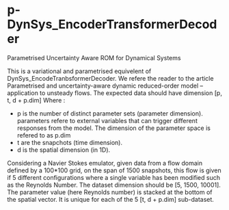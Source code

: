 # p-DynSys_EncoderTransformerDecoder
Parametrised Uncertainty Aware ROM for Dynamical Systems

This is a variational and parametrised equivelent of DynSys_EncodeTranbsformerDecoder. We refere the reader to the article Parametrised and uncertainty-aware dynamic reduced-order model – application to unsteady flows. 
The expected data should have dimension [p, t, d + p.dim]
Where : 
  - p is the number of distinct parameter sets (parameter dimension). parameters refere to external variables that can trigger different responses from the model. The dimension of the parameter space is refered to as p.dim
  - t are the snapchots (time dimension).
  - d is the spatial dimension (in 1D).

Considering a Navier Stokes emulator, given data from a flow domain defined by a 100*100 grid, on the span of 1500 snapshots, this flow is given if 5 different configurations where a single variable has been modified such as the Reynolds Number. 
The dataset dimension should be [5, 1500, 10001]. The parameter value (here Reynolds number) is stacked at the bottom of the spatial vector. It is unique for each of the 5 [t, d + p.dim] sub-dataset. 

